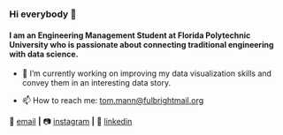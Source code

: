### Hi everybody 👋

#### I am an Engineering Management Student at Florida Polytechnic University who is passionate about connecting traditional engineering with data science.


- 🔭 I’m currently working on improving my data visualization skills and convey them in an interesting data story.

- 📫 How to reach me: tom.mann@fulbrightmail.org



📰 [email][email] **|** 
📷 [instagram][instagram] **|** 
👔 [linkedin][linkedin]

[email]: tom.mann@fulbrightmail.org
[instagram]: https://instagram.com/tommnn_
[linkedin]: https://www.linkedin.com/in/tom-mann-180a261a0/
